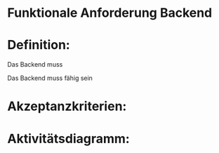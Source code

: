 # Funktionale Anforderung Backend



# Definition:

Das Backend muss

Das Backend muss fähig sein


# Akzeptanzkriterien:


# Aktivitätsdiagramm:

